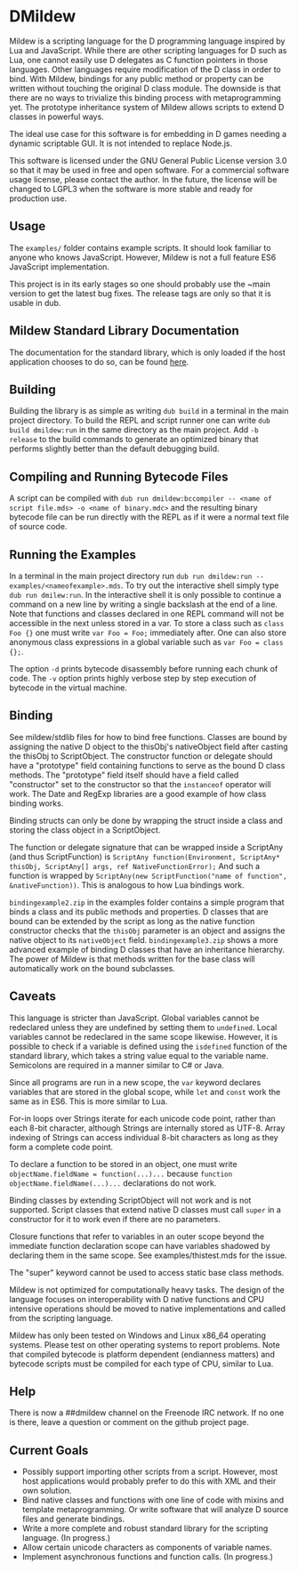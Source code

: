 # DMildew

Mildew is a scripting language for the D programming language inspired by Lua and JavaScript. While there are other scripting languages for D such as Lua, one cannot easily use D delegates as C function pointers in those languages. Other languages require modification of the D class in order to bind. With Mildew, bindings for any public method or property can be written without touching the original D class module. The downside is that there are no ways to trivialize this binding process with metaprogramming yet. The prototype inheritance system of Mildew allows scripts to extend D classes in powerful ways.

The ideal use case for this software is for embedding in D games needing a dynamic scriptable GUI. It is not intended to replace Node.js.

This software is licensed under the GNU General Public License version 3.0 so that it may be used in free and open software. For a commercial software usage license, please contact the author. In the future, the license will be changed to LGPL3 when the software is more stable and ready for production use.

## Usage 

The `examples/` folder contains example scripts. It should look familiar to anyone who knows JavaScript. However, Mildew is not a full feature ES6 JavaScript implementation.

This project is in its early stages so one should probably use the ~main version to get the latest bug fixes. The release tags are only so that it is usable in dub.

## Mildew Standard Library Documentation 

The documentation for the standard library, which is only loaded if the host application chooses to do so, can be found [here](https://pillager86.github.io/dmildew/).

## Building 

Building the library is as simple as writing `dub build` in a terminal in the main project directory. To build the REPL and script runner one can write `dub build dmildew:run` in the same directory as the main project. Add `-b release` to the build commands to generate an optimized binary that performs slightly better than the default debugging build.

## Compiling and Running Bytecode Files

A script can be compiled with `dub run dmildew:bccompiler -- <name of script file.mds> -o <name of binary.mdc>` and the resulting binary bytecode file can be run directly with the REPL as if it were a normal text file of source code.

## Running the Examples

In a terminal in the main project directory run `dub run dmildew:run -- examples/<nameofexample>.mds`. To try out the interactive shell simply type `dub run dmilew:run`. In the interactive shell it is only possible to continue a command on a new line by writing a single backslash at the end of a line. Note that functions and classes declared in one REPL command will not be accessible in the next unless stored in a var. To store a class such as `class Foo {}` one must write `var Foo = Foo;` immediately after. One can also store anonymous class expressions in a global variable such as `var Foo = class {};`.

The option `-d` prints bytecode disassembly before running each chunk of code. The `-v` option prints highly verbose step by step execution of bytecode in the virtual machine.

## Binding

See mildew/stdlib files for how to bind free functions. Classes are bound by assigning the native D object to the thisObj's nativeObject field after casting the thisObj to ScriptObject. The constructor function or delegate should have a "prototype" field containing functions to serve as the bound D class methods. The "prototype" field itself should have a field called "constructor" set to the constructor so that the `instanceof` operator will work. The Date and RegExp libraries are a good example of how class binding works.

Binding structs can only be done by wrapping the struct inside a class and storing the class object in a ScriptObject.

The function or delegate signature that can be wrapped inside a ScriptAny (and thus ScriptFunction) is `ScriptAny function(Environment, ScriptAny* thisObj, ScriptAny[] args, ref NativeFunctionError);` And such a function is wrapped by `ScriptAny(new ScriptFunction("name of function", &nativeFunction))`. This is analogous to how Lua bindings work.

`bindingexample2.zip` in the examples folder contains a simple program that binds a class and its public methods and properties. D classes that are bound can be extended by the script as long as the native function constructor checks that the `thisObj` parameter is an object and assigns the native object to its `nativeObject` field. `bindingexample3.zip` shows a more advanced example of binding D classes that have an inheritance hierarchy. The power of Mildew is that methods written for the base class will automatically work on the bound subclasses.

## Caveats

This language is stricter than JavaScript. Global variables cannot be redeclared unless they are undefined by setting them to `undefined`. Local variables cannot be redeclared in the same scope likewise. However, it is possible to check if a variable is defined using the `isdefined` function of the standard library, which takes a string value equal to the variable name. Semicolons are required in a manner similar to C# or Java.

Since all programs are run in a new scope, the `var` keyword declares variables that are stored in the global scope, while `let` and `const` work the same as in ES6. This is more similar to Lua.

For-in loops over Strings iterate for each unicode code point, rather than each 8-bit character, although Strings are internally stored as UTF-8. Array indexing of Strings can access individual 8-bit characters as long as they form a complete code point.

To declare a function to be stored in an object, one must write `objectName.fieldName = function(...)...` because `function objectName.fieldName(...)...` declarations do not work.

Binding classes by extending ScriptObject will not work and is not supported. Script classes that extend native D classes must call `super` in a constructor for it to work even if there are no parameters.

Closure functions that refer to variables in an outer scope beyond the immediate function declaration scope can have variables shadowed by declaring them in the same scope. See examples/thistest.mds for the issue.

The "super" keyword cannot be used to access static base class methods.

Mildew is not optimized for computationally heavy tasks. The design of the language focuses on interoperability with D native functions and CPU intensive operations should be moved to native implementations and called from the scripting language.

Mildew has only been tested on Windows and Linux x86_64 operating systems. Please test on other operating systems to report problems. Note that compiled bytecode is platform dependent (endianness matters) and bytecode scripts must be compiled for each type of CPU, similar to Lua.

## Help

There is now a ##dmildew channel on the Freenode IRC network. If no one is there, leave a question or comment on the github project page.

## Current Goals

* Possibly support importing other scripts from a script. However, most host applications would probably prefer to do this with XML and their own solution.
* Bind native classes and functions with one line of code with mixins and template metaprogramming. Or write software that will analyze D source files and generate bindings.
* Write a more complete and robust standard library for the scripting language. (In progress.)
* Allow certain unicode characters as components of variable names.
* Implement asynchronous functions and function calls. (In progress.)
